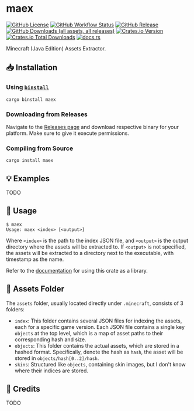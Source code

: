 # maex

[![GitHub License](https://img.shields.io/github/license/PRO-2684/maex?logo=opensourceinitiative)](https://github.com/PRO-2684/maex/blob/main/LICENSE)
[![GitHub Workflow Status](https://img.shields.io/github/actions/workflow/status/PRO-2684/maex/release.yml?logo=githubactions)](https://github.com/PRO-2684/maex/blob/main/.github/workflows/release.yml)
[![GitHub Release](https://img.shields.io/github/v/release/PRO-2684/maex?logo=githubactions)](https://github.com/PRO-2684/maex/releases)
[![GitHub Downloads (all assets, all releases)](https://img.shields.io/github/downloads/PRO-2684/maex/total?logo=github)](https://github.com/PRO-2684/maex/releases)
[![Crates.io Version](https://img.shields.io/crates/v/maex?logo=rust)](https://crates.io/crates/maex)
[![Crates.io Total Downloads](https://img.shields.io/crates/d/maex?logo=rust)](https://crates.io/crates/maex)
[![docs.rs](https://img.shields.io/docsrs/maex?logo=rust)](https://docs.rs/maex)

Minecraft (Java Edition) Assets Extractor.

## 📥 Installation

### Using [`binstall`](https://github.com/cargo-bins/cargo-binstall)

```shell
cargo binstall maex
```

### Downloading from Releases

Navigate to the [Releases page](https://github.com/PRO-2684/maex/releases) and download respective binary for your platform. Make sure to give it execute permissions.

### Compiling from Source

```shell
cargo install maex
```

## 💡 Examples

TODO

## 📖 Usage

```shell
$ maex
Usage: maex <index> [<output>]
```

Where `<index>` is the path to the index JSON file, and `<output>` is the output directory where the assets will be extracted to. If `<output>` is not specified, the assets will be extracted to a directory next to the executable, with timestamp as the name.

Refer to the [documentation](https://docs.rs/maex) for using this crate as a library.

## 📂 Assets Folder

The `assets` folder, usually located directly under `.minecraft`, consists of 3 folders:

- `index`: This folder contains several JSON files for indexing the assets, each for a specific game version. Each JSON file contains a single key `objects` at the top level, which is a map of asset paths to their corresponding hash and size.
- `objects`: This folder contains the actual assets, which are stored in a hashed format. Specifically, denote the hash as `hash`, the asset will be stored in `objects/hash[0..2]/hash`.
- `skins`: Structured like `objects`, containing skin images, but I don't know where their indices are stored.

## 🎉 Credits

TODO
